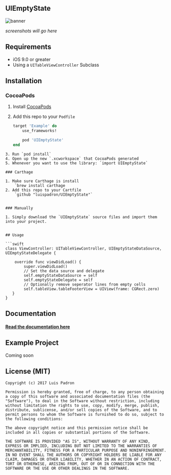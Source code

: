 ## UIEmptyState

![banner]()


_screenshots will go here_

## Requirements

- iOS 9.0 or greater
- Using a `UITableViewController` Subclass


## Installation

### CocoaPods

1. Install [CocoaPods](http://cocoapods.org)
2. Add this repo to your `Podfile`

	```ruby
	target 'Example' do
	    use_frameworks!
	
	    pod 'UIEmptyState'
	end
```
3. Run `pod install`
4. Open up the new `.xcworkspace` that CocoaPods generated
5. Whenever you want to use the library: `import UIEmptyState`

### Carthage

1. Make sure Carthage is install
	`brew install carthage
2. Add this repo to your Cartfile
	`github "luispadron/UIEmptyState"`
	

### Manually

1. Simply download the `UIEmptyState` source files and import them into your project.


## Usage

```swift
class ViewController: UITableViewController, UIEmptyStateDataSource, UIEmptyStateDelegate {
    
    override func viewDidLoad() {
        super.viewDidLoad()
        // Set the data source and delegate
        self.emptyStateDataSource = self
        self.emptyStateDelegate = self
        // Optionally remove seperator lines from empty cells
        self.tableView.tableFooterView = UIView(frame: CGRect.zero)
   }
}
```

## Documentation

#### [Read the documentation here]()

## Example Project

Coming soon

## License (MIT)

```
Copyright (c) 2017 Luis Padron

Permission is hereby granted, free of charge, to any person obtaining a copy of this software and associated documentation files (the "Software"), to deal in the Software without restriction, including without limitation the rights to use, copy, modify, merge, publish, distribute, sublicense, and/or sell copies of the Software, and to permit persons to whom the Software is furnished to do so, subject to the following conditions:

The above copyright notice and this permission notice shall be included in all copies or substantial portions of the Software.

THE SOFTWARE IS PROVIDED "AS IS", WITHOUT WARRANTY OF ANY KIND, EXPRESS OR IMPLIED, INCLUDING BUT NOT LIMITED TO THE WARRANTIES OF MERCHANTABILITY, FITNESS FOR A PARTICULAR PURPOSE AND NONINFRINGEMENT. IN NO EVENT SHALL THE AUTHORS OR COPYRIGHT HOLDERS BE LIABLE FOR ANY CLAIM, DAMAGES OR OTHER LIABILITY, WHETHER IN AN ACTION OF CONTRACT, TORT OR OTHERWISE, ARISING FROM, OUT OF OR IN CONNECTION WITH THE SOFTWARE OR THE USE OR OTHER DEALINGS IN THE SOFTWARE.
```